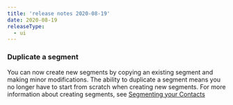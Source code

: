 ```yaml
---
title: 'release notes 2020-08-19'
date: 2020-08-19
releaseType:
  - ui
---
```


### Duplicate a segment

You can now create new segments by copying an existing segment and making minor modifications. The ability to duplicate a segment means you no longer have to start from scratch when creating new segments. For more information about creating segments, see [Segmenting your Contacts]({{root_url}}/ui/managing-contacts/segmenting-your-contacts/)
